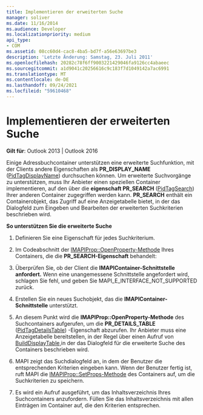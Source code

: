 ```yaml
---
title: Implementieren der erweiterten Suche
manager: soliver
ms.date: 11/16/2014
ms.audience: Developer
ms.localizationpriority: medium
api_type:
- COM
ms.assetid: 08cc60d4-cac8-4ba5-bd7f-a56e63697be3
description: 'Letzte Änderung: Samstag, 23. Juli 2011'
ms.openlocfilehash: 20282c78f6ff9003221429046fa9126cc4abaeec
ms.sourcegitcommit: a1d9041c20256616c9c183f7d1049142a7ac6991
ms.translationtype: MT
ms.contentlocale: de-DE
ms.lasthandoff: 09/24/2021
ms.locfileid: "59610468"
---
```

# <a name="implementing-advanced-searching"></a>Implementieren der erweiterten Suche

  
  
**Gilt für**: Outlook 2013 | Outlook 2016 
  
Einige Adressbuchcontainer unterstützen eine erweiterte Suchfunktion, mit der Clients andere Eigenschaften als **PR_DISPLAY_NAME** ([PidTagDisplayName](pidtagdisplayname-canonical-property.md)) durchsuchen können. Um erweiterte Suchvorgänge zu unterstützen, muss Ihr Anbieter einen speziellen Container implementieren, auf den über die **eigenschaft PR_SEARCH** ([PidTagSearch](pidtagsearch-canonical-property.md)) Ihrer anderen Container zugegriffen werden kann. **PR_SEARCH** enthält ein Containerobjekt, das Zugriff auf eine Anzeigetabelle bietet, in der das Dialogfeld zum Eingeben und Bearbeiten der erweiterten Suchkriterien beschrieben wird. 
  
 **So unterstützen Sie die erweiterte Suche**
  
1. Definieren Sie eine Eigenschaft für jedes Suchkriterium.
    
2. Im Codeabschnitt der [IMAPIProp::OpenProperty-Methode](imapiprop-openproperty.md) Ihres Containers, die die **PR_SEARCH-Eigenschaft** behandelt: 
    
1. Überprüfen Sie, ob der Client die **IMAPIContainer-Schnittstelle anfordert.** Wenn eine unangemessene Schnittstelle angefordert wird, schlagen Sie fehl, und geben Sie MAPI_E_INTERFACE_NOT_SUPPORTED zurück. 
    
2. Erstellen Sie ein neues Suchobjekt, das die **IMAPIContainer-Schnittstelle** unterstützt. 
    
3. An diesem Punkt wird die **IMAPIProp::OpenProperty-Methode** des Suchcontainers aufgerufen, um die **PR_DETAILS_TABLE** ([PidTagDetailsTable](pidtagdetailstable-canonical-property.md)) -Eigenschaft abzurufen. Ihr Anbieter muss eine Anzeigetabelle bereitstellen, in der Regel über einen Aufruf von [BuildDisplayTable,](builddisplaytable.md)in der das Dialogfeld für die erweiterte Suche des Containers beschrieben wird.
    
4. MAPI zeigt das Suchdialogfeld an, in dem der Benutzer die entsprechenden Kriterien eingeben kann. Wenn der Benutzer fertig ist, ruft MAPI die [IMAPIProp::SetProps-Methode](imapiprop-setprops.md) des Containers auf, um die Suchkriterien zu speichern. 
    
5. Es wird ein Aufruf ausgeführt, um das Inhaltsverzeichnis Ihres Suchcontainers anzufordern. Füllen Sie das Inhaltsverzeichnis mit allen Einträgen im Container auf, die den Kriterien entsprechen.
    

